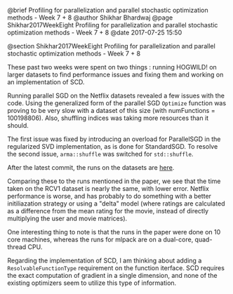@brief Profiling for parallelization and parallel stochastic optimization methods - Week 7 + 8
@author Shikhar Bhardwaj
@page Shikhar2017WeekEight Profiling for parallelization and parallel stochastic optimization methods - Week 7 + 8
@date 2017-07-25 15:50

@section Shikhar2017WeekEight Profiling for parallelization and parallel stochastic optimization methods - Week 7 + 8

These past two weeks were spent on two things : running HOGWILD! on larger datasets to find performance
issues and fixing them and working on an implementation of SCD.

Running parallel SGD on the Netflix datasets revealed a few issues with the code. Using the generalized
form of the parallel SGD `Optimize` function was proving to be very slow with a dataset of this size 
(with numFunctions = 100198806). Also, shuffling indices was taking more resources than it should.

The first issue was fixed by introducing an overload for ParallelSGD in the regularized SVD implementation,
as is done for StandardSGD. To resolve the second issue, `arma::shuffle` was switched for `std::shuffle`.

After the latest commit, the runs on the datasets are [here](https://gist.github.com/shikharbhardwaj/3f461947d2a572d6e9697e57f3493bc0).

Comparing these to the runs mentioned in the paper, we see that the time taken on the RCV1 dataset
is nearly the same, with lower error. Netflix performance is worse, and has probably to do something
with a better initiliazation strategy or using a "delta" model (where ratings are calculated as a difference
from the mean rating for the movie, instead of directly multiplying the user and movie matrices).

One interesting thing to note is that the runs in the paper were done on 10 core machines, whereas the
runs for mlpack are on a dual-core, quad-thread CPU.

Regarding the implementation of SCD, I am thinking about adding a `ResolvableFunctionType` requirement
on the function iterface. SCD requires the exact computation of gradient in a single dimension, and none
of the existing optimizers seem to utilize this type of information.